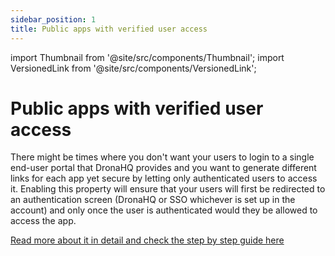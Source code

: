 ```yaml
---
sidebar_position: 1
title: Public apps with verified user access
---
```


import Thumbnail from '@site/src/components/Thumbnail';
import VersionedLink from '@site/src/components/VersionedLink';

# Public apps with verified user access

There might be times where you don't want your users to login to a single end-user portal that DronaHQ provides and you want to generate different links for each app yet secure by letting only authenticated users to access it. Enabling this property will ensure that your users will first be redirected to an authentication screen (DronaHQ or SSO whichever is set up in the account) and only once the user is authenticated would they be allowed to access the app.

[Read more about it in detail and check the step by step guide here](../../public_and_embed_sharing_options/#secure-public-links-for-verified-users)